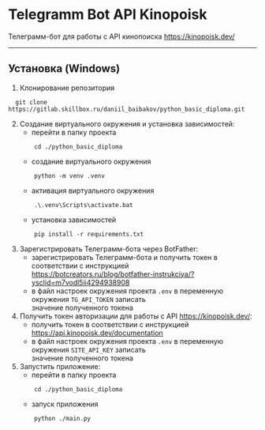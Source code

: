 # Telegramm Bot API Kinopoisk
Телеграмм-бот для работы с API кинопоиска <https://kinopoisk.dev/>

***

## Установка (Windows)

1. Клонирование репозитория  
```console 
  git clone https://gitlab.skillbox.ru/daniil_baibakov/python_basic_diploma.git
```
2. Создание виртуального окружения и установка зависимостей:  
    * перейти в папку проекта  
    ```console
        cd ./python_basic_diploma
    ``` 
    * создание виртуального окружения  
    ```console
        python -m venv .venv
    ``` 
    * активация виртуального окружения  
    ```console
        .\.venv\Scripts\activate.bat
    ``` 
    * установка зависимостей 
    ```console
        pip install -r requirements.txt
    ``` 
3. Зарегистрировать Телеграмм-бота через BotFather:
    * зарегистрировать Телеграмм-бота и получить токен в соответствии с инструкцией  
      <https://botcreators.ru/blog/botfather-instrukciya/?ysclid=m7vodl5ii4294938908>
    * в файл настроек окружения проекта `.env` в переменную окружения `TG_API_TOKEN` записать  
      значение полученного токена
4. Получить токен авторизации для работы с API <https://kinopoisk.dev/>:
    * получить токен в соответствии с инструкцией  
      <https://api.kinopoisk.dev/documentation>
    * в файл настроек окружения проекта `.env` в переменную окружения `SITE_API_KEY` записать  
      значение полученного токена
5. Запустить приложение:
    * перейти в папку проекта  
    ```console
        cd ./python_basic_diploma
    ``` 
    * запуск приложения 
    ```console
        python ./main.py
    ``` 
   

   
   